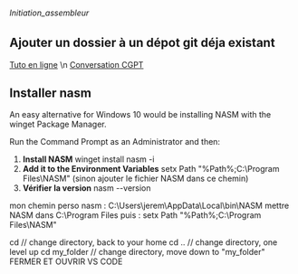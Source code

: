 ###### Initiation_assembleur

## Ajouter un dossier à un dépot git déja existant
[Tuto en ligne](https://smart-tech.mg/git-importer-un-repertoire-existant-dans-son-repository/) \n
[Conversation CGPT](https://chat.openai.com/share/164e7e71-600e-4228-abbc-d5fbd25f042c)

## Installer nasm
An easy alternative for Windows 10 would be installing NASM with the winget Package Manager.

Run the Command Prompt as an Administrator and then:

1. **Install NASM**
winget install nasm -i
2. **Add it to the Environment Variables**
setx Path "%Path%;C:\Program Files\NASM\" (sinon ajouter le fichier NASM dans ce chemin)
3. **Vérifier la version**
nasm --version

mon chemin perso nasm : C:\Users\jerem\AppData\Local\bin\NASM
mettre NASM dans C:\Program Files
puis : setx Path "%Path%;C:\Program Files\NASM\"

cd              // change directory, back to your home
cd ..           // change directory, one level up
cd my_folder    // change directory, move down to "my_folder"
FERMER ET OUVRIR VS CODE